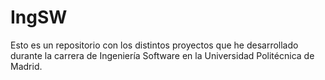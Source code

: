 # IngSW
Esto es un repositorio con los distintos proyectos que he desarrollado durante la carrera de Ingeniería Software en la Universidad Politécnica de Madrid.
